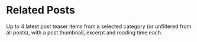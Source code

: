 # Related Posts

Up to 4 latest post teaser items from a selected category (or unfiltered from all posts), with a post thumbnail, excerpt and reading time each.
